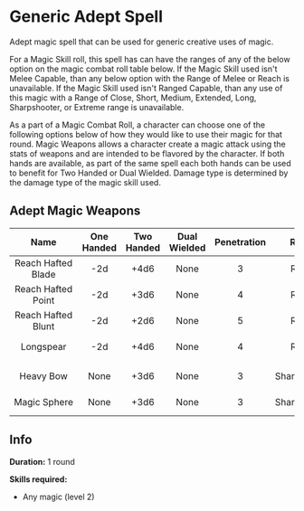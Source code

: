 # Generic Adept Spell

Adept magic spell that can be used for generic creative uses of magic.

For a Magic Skill roll, this spell has can have the ranges of any of the below option on the magic combat roll table below. If the Magic Skill used isn't Melee Capable, than any below option with the Range of Melee or Reach is unavailable. If the Magic Skill used isn't Ranged Capable, than any use of this magic with a Range of Close, Short, Medium, Extended, Long, Sharpshooter, or Extreme range is unavailable.

As a part of a Magic Combat Roll, a character can choose one of the following options below of how they would like to use their magic for that round. Magic Weapons allows a character create a magic attack using the stats of weapons and are intended to be flavored by the character. If both hands are available, as part of the same spell each both hands can be used to benefit for Two Handed or Dual Wielded. Damage type is determined by the damage type of the magic skill used.

## Adept Magic Weapons

|        Name        | One<br />Handed | Two<br />Handed | Dual<br />Wielded | Penetration |    Range    | Damage<br />Types | Engageable<br />Opponents | Area Of<br />Effect | Resource<br />Class |
| :----------------: | :-------------: | :-------------: | :---------------: | :---------: | :----------: | :---------------: | :-----------------------: | :-----------------: | :-----------------: |
| Reach Hafted Blade |       -2d       |      +4d6      |       None       |      3      |    Reach    |                  |           Rapid           |        None        |  3 Magic Resource  |
| Reach Hafted Point |       -2d       |      +3d6      |       None       |      4      |    Reach    |                  |           Rapid           |        None        |  3 Magic Resource  |
| Reach Hafted Blunt |       -2d       |      +2d6      |       None       |      5      |    Reach    |                  |           Rapid           |        None        |  3 Magic Resource  |
|     Longspear     |       -2d       |      +4d6      |       None       |      4      |    Reach    |                  |        Spear Rapid        |        None        |  3 Magic Resource  |
|                    |                |                |                  |            |              |                  |                          |                    |                    |
|     Heavy Bow     |      None      |      +3d6      |       None       |      3      | Sharpshooter |                  |         Standard         |        None        |  3 Magic Resource  |
|   Magic Sphere   |      None      |      +3d6      |       None       |      3      | Sharpshooter |                  |          Focused          | Sphere Calculation |  3 Magic Resource  |

## Info

**Duration:** 1 round

**Skills required:**

- Any magic (level 2)
